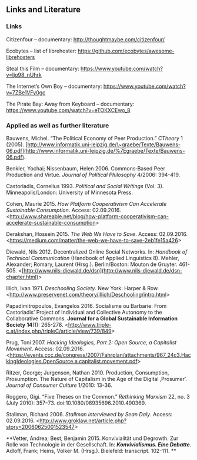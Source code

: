 ## Links and Literature

### Links

Citizenfour – documentary: <http://thoughtmaybe.com/citizenfour/>

Ecobytes – list of librehoster:
<https://github.com/ecobytes/awesome-librehosters>

Steal this Film – documentary:
<https://www.youtube.com/watch?v=Ijo98_nUhrk>

The Internet’s Own Boy – documentary:
<https://www.youtube.com/watch?v=7ZBe1VFy0gc>

The Pirate Bay: Away from Keyboard – documentary:
<https://www.youtube.com/watch?v=eTOKXCEwo_8>

### Applied as well as further literature

Bauwens, Michel. “The Political Economy of Peer Production.” *CTheory* 1
(2005).
[http://www.informatik.uni-leipzig.de/\~graebe/Texte/Bauwens-06.pdf](http://www.informatik.uni-leipzig.de/%7Egraebe/Texte/Bauwens-06.pdf).

Benkler, Yochai; Nissenbaum, Helen 2006. Commons‐Based Peer Production
and Virtue. *Journal of Political Philosophy* 4/2006: 394-419.

Castoriadis, Cornelius 1993. *Political and Social Writings* (Vol. 3).
Minneapolis/London: University of Minnesota Press.

Cohen, Maurie 2015. *How Platform Cooperativism Can Accelerate
Sustainable Consumption*. Access: 02.09.2016.
&lt;<http://www.shareable.net/blog/how-platform-cooperativism-can-accelerate-sustainable-consumption>&gt;

Derakshan, Hossein 2015. *The Web We Have to Save*. Access: 02.09.2016.
&lt;<https://medium.com/matter/the-web-we-have-to-save-2eb1fe15a426>&gt;

Diewald, Nils 2012. Decentralized Online Social Networks. In: *Handbook
of Technical Communication* (Handbook of Applied Linguistics 8). Mehler,
Alexander; Romary, Laurent (Hrsg.). Berlin/Boston: Mouton de Gruyter.
461-505.
&lt;[http://www.nils-diewald.de/dsn](http://www.nils-diewald.de/dsn-chapter.html)&gt;

Illich, Ivan 1971. *Deschooling Society*. New York: Harper & Row.
&lt;<http://www.preservenet.com/theory/Illich/Deschooling/intro.html>&gt;

Papadimitropoulos, Evangelos 2016. Socialisme ou Barbarie: From
Castoriadis’ Project of Individual and Collective Autonomy to the
Collaborative Commons. **Journal for a Global Sustainable Information
Society** ****14****(1): 265-278.
&lt;<http://www.triple-c.at/index.php/tripleC/article/view/739/849>&gt;

Prug, Toni 2007. *Hacking Ideologies, Part 2: Open Source, a Capitalist
Movement*. Access: 02.09.2016.
&lt;<https://events.ccc.de/congress/2007/Fahrplan/attachments/967_24c3.HackingIdeologies.OpenSource.a.capitalist.movement.pdf>&gt;

Ritzer, George; Jurgenson, Nathan 2010. Production, Consumption,
Prosumption. The Nature of Capitalism in the Age of the Digital
‚Prosumer‘. *Journal of Consumer Culture* 1/2010: 13-36.

Roggero, Gigi. “Five Theses on the Common.” *Rethinking Marxism* 22, no.
3 (July 2010): 357–73. doi:10.1080/08935696.2010.490369.

Stallman, Richard 2006. *Stallman interviewed by Sean Daly*. Access:
02.09.2016.
&lt;<http://www.groklaw.net/article.php?story=20060625001523547>&gt;

**Vetter, Andrea; Best, Benjamin 2015. Konvivialität und Degrowth. Zur
Rolle von Technologie in der Gesellschaft. In: *****Konvivialismus. Eine
Debatte*****. Adloff, Frank; Heins, Volker M. (Hrsg.). Bielefeld:
transcript. 102-111. **
